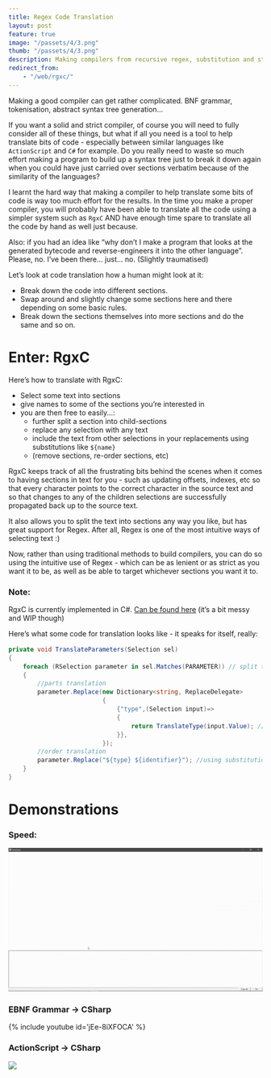 ```yaml
---
title: Regex Code Translation
layout: post
feature: true
image: "/passets/4/3.png"
thumb: "/passets/4/3.png"
description: Making compilers from recursive regex, substitution and string manipulation.
redirect_from:
    - "/web/rgxc/"
---
```


Making a good compiler can get rather complicated. BNF grammar, tokenisation, abstract syntax tree generation...

If you want a solid and strict compiler, of course you will need to fully consider all of these things, but what if all you need is a tool to help translate bits of code - especially between similar languages like `ActionScript` and `C#` for example. Do you really need to waste so much effort making a program to build up a syntax tree just to break it down again when you could have just carried over sections verbatim because of the similarity of the languages?

I learnt the hard way that making a compiler to help translate some bits of code is way too much effort for the results. In the time you make a proper compiler, you will probably have been able to translate all the code using a simpler system such as `RgxC` AND have enough time spare to translate all the code by hand as well just because.

Also: if you had an idea like “why don’t I make a program that looks at the generated bytecode and reverse-engineers it into the other language”. Please, no. I’ve been there... just... no. (Slightly traumatised)

Let’s look at code translation how a human might look at it: 

- Break down the code into different sections.
- Swap around and slightly change some sections here and there depending on some basic rules.
- Break down the sections themselves into more sections and do the same and so on.

# Enter: RgxC

Here’s how to translate with RgxC:

- Select some text into sections
- give names to some of the sections you’re interested in
- you are then free to easily...:
  - further split a section into child-sections
  - replace any selection with any text
  - include the text from other selections in your replacements using substitutions like `${name}`
  - (remove sections, re-order sections, etc)

RgxC keeps track of all the frustrating bits behind the scenes when it comes to having sections in text for you - such as updating offsets, indexes, etc so that every character points to the correct character in the source text and so that changes to any of the children selections are successfully propagated back up to the source text.

It also allows you to split the text into sections any way you like, but has great support for Regex. After all, Regex is one of the most intuitive ways of selecting text :)

Now, rather than using traditional methods to build compilers, you can do so using the intuitive use of Regex - which can be as lenient or as strict as you want it to be, as well as be able to target whichever sections you want it to.

### Note:

RgxC is currently implemented in C#. [Can be found here](https://github.com/makurell/RgxC) (it’s a bit messy and WIP though)

Here’s what some code for translation looks like - it speaks for itself, really:

```csharp
private void TranslateParameters(Selection sel)
{
    foreach (RSelection parameter in sel.Matches(PARAMETER)) // split the selection 'sel' into further selections - 'parameter's
    {
        //parts translation
        parameter.Replace(new Dictionary<string, ReplaceDelegate>
                          {
                              {"type",(Selection input)=>
                              {
                                  return TranslateType(input.Value); //replace the sub-selection 'type' of 'parameter'
                              }},
                          });
        //order translation
        parameter.Replace("${type} ${identifier}"); //using substitution to order around selections
    }
}
```

# Demonstrations

### Speed:

![](/passets/4/speed.gif)

### EBNF Grammar -> CSharp

{% include youtube id='jEe-8iXFOCA' %}

### ActionScript -> CSharp

![](/passets/4/demo1.gif)